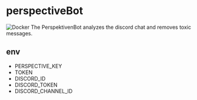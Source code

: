 # perspectiveBot

![Docker](https://github.com/Support-pp/perspectiveBot/workflows/Docker/badge.svg?branch=main)
The PerspektivenBot analyzes the discord chat and removes toxic messages.

## env

- PERSPECTIVE_KEY
- TOKEN
- DISCORD_ID
- DISCORD_TOKEN
- DISCORD_CHANNEL_ID
